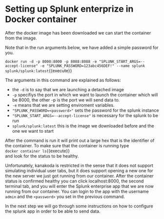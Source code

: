 # Setting up Splunk enterprize in Docker container

After the docker image has been downloaded we can start the container from the image.

Note that in the run arguments below, we have added a simple password for you.

`docker run -d -p 8000:8000 -p 8088:8088 -e "SPLUNK_START_ARGS=--accept-license" -e "SPLUNK_PASSWORD=123abc456DEF!" --name splunk splunk/splunk:latest`{{execute}}  

The arguments in this command are explained as follows:

* the `-d` is to say that we are launching a detached image
* `-p` specifiys the port in which we want to launch the container which will be 8000, the other -p is the port we will send data to.
* `-e` means that we are setting enviroment variables.
* `"SPLUNK_PASSWORD=<password>"` sets the password for the splunk instance
* `"SPLUNK_START_ARGS=--accept-license"` is necessary for the splunk to be run
* `splunk/splunk:latest` this is the image we downloaded before and the one we want to start

After the command is run it will print out a large hex that is the identifier of the container. 
To make sure that the container is running type  
`docker container ls`{{execute}}  
and look for the status to be healthy.

Unfortunately, kanakoda is restricted in the sense that it does not support simulating individual user tabs, but it does support opening a new one for the new server we just got running from our container.
After the container status is confirmed healthy you can click localhost:8000, the second terminal tab, and you will enter the Splunk enterprise app that we are now running from our container.
You can login to the app with the username `admin` and the `<password>` you set in the previous command.  
  
In the next step we will go through some instructions on how to configure the splunk app in order to be able to send data. 
